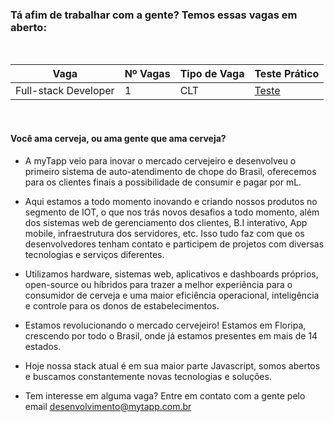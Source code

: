 ### Tá afim de trabalhar com a gente? Temos essas vagas em aberto:

<br/>

Vaga | Nº Vagas | Tipo de Vaga | Teste Prático      
---- | ----------- | ----------- | -----------
Full-stack Developer | 1 | CLT | [Teste](https://github.com/myTapp/full-stack-test)

<br/>

#### Você ama cerveja, ou ama gente que ama cerveja?

- A myTapp veio para inovar o mercado cervejeiro e desenvolveu o primeiro sistema de auto-atendimento de chope do Brasil, oferecemos para os clientes finais a possibilidade de consumir e pagar por mL.

- Aqui estamos a todo momento inovando e criando nossos produtos no segmento de IOT, o que nos trás novos desafios a todo momento, além dos sistemas web de gerenciamento dos clientes, B.I interativo, App mobile, infraestrutura dos servidores, etc. Isso tudo faz com que os desenvolvedores tenham contato e participem de projetos com diversas tecnologias e serviços diferentes. 
- Utilizamos hardware, sistemas web, aplicativos e dashboards próprios, open-source ou híbridos para trazer a melhor experiência para o consumidor de cerveja e uma maior eficiência operacional, inteligência e controle para os donos de estabelecimentos. 

- Estamos revolucionando o mercado cervejeiro! Estamos em Floripa, crescendo por todo o Brasil, onde já estamos presentes em mais de 14 estados.

- Hoje nossa stack atual é em sua maior parte Javascript, somos abertos e buscamos constantemente novas tecnologias e soluções.

- Tem interesse em alguma vaga? Entre em contato com a gente pelo email desenvolvimento@mytapp.com.br
